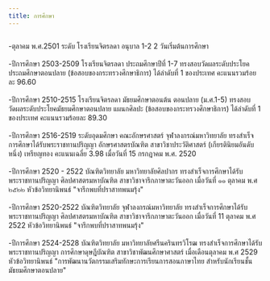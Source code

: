 ```yaml
---
title: การศึกษา
---
```


<img-div>
    <img href="http://www.sirindhorn.net/images/School72Pic4.jpg">
</img-div>

-ตุลาคม พ.ศ.2501 ระดับ โรงเรียนจิตรลดา อนุบาล 1-2 2 วันเริ่มต้นการศึกษา
<br>
<br>
-ปีการศึกษา 2503-2509 โรงเรียนจิตรลดา ประถมศึกษาปีที่ 1-7 ทรงสอบวัดผลระดับประโยคประถมศึกษาตอนปลาย (ข้อสอบของกระทรวงศึกษาธิการ) ได้ลำดับที่ 1 ของประเทศ คะแนนรวมร้อยละ 96.60
<br>
<br>
-ปีการศึกษา 2510-2515 โรงเรียนจิตรลดา มัธยมศึกษาตอนต้น ตอนปลาย (ม.ศ.1-5) ทรงสอบวัดผลระดับประโยคมัธยมศึกษาตอนปลาย แผนกศิลปะ (ข้อสอบของกระทรวงศึกษาธิการ) ได้ลำดับที่ 1 ของประเทศ คะแนนรวมร้อยละ 89.30
<br>
<br>
-ปีการศึกษา 2516-2519 ระดับอุดมศึกษา คณะอักษรศาสตร์ จุฬาลงกรณ์มหาวิทยาลัย ทรงสำเร็จการศึกษาได้รับพระราชทานปริญญา อักษรศาสตรบัณฑิต สาขาวิชาประวัติศาสตร์ (เกียรตินิยมอันดับหนึ่ง) เหรียญทอง คะแนนเฉลี่ย 3.98 เมื่อวันที่ 15 กรกฎาคม พ.ศ. 2520
<br>
<br>
-ปีการศึกษา 2520 - 2522 บัณฑิตวิทยาลัย มหาวิทยาลัยศิลปากร ทรงสำเร็จการศึกษาได้รับพระราชทานปริญญา ศิลปศาสตรมหาบัณฑิต สาขาวิชาจารึกภาษาตะวันออก เมื่อวันที่ ๑๑ ตุลาคม พ.ศ ๒๕๒๒ หัวข้อวิทยานิพนธ์ "จารึกพบที่ปราสาทพนมรุ้ง"
<br>
<br>
-ปีการศึกษา 2520-2522 บัณฑิตวิทยาลัย จุฬาลงกรณ์มหาวิทยาลัย ทรงสำเร็จการศึกษาได้รับพระราชทานปริญญา ศิลปศาสตรมหาบัณฑิต สาขาวิชาจารึกภาษาตะวันออก เมื่อวันที่ 11 ตุลาคม พ.ศ 2522 หัวข้อวิทยานิพนธ์ "จารึกพบที่ปราสาทพนมรุ้ง"
<br>
<br>
-ปีการศึกษา 2524-2528 บัณฑิตวิทยาลัย มหาวิทยาลัยศรีนครินทรวิโรฒ ทรงสำเร็จการศึกษาได้รับพระราชทานปริญญา การศึกษาดุษฎีบัณฑิต สาขาวิชาพัฒนศึกษาศาสตร์ เมื่อเดือนตุลาคม พ.ศ 2529 หัวข้อวิทยานิพนธ์ "การพัฒนานวัตกรรมเสริมทักษะการเรียนการสอนภาษาไทย สำหรับนักเรียนชั้นมัธยมศึกษาตอนปลาย"
<br>
<br>
